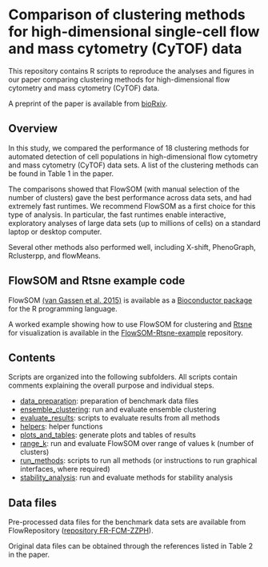 # Comparison of clustering methods for high-dimensional single-cell flow and mass cytometry (CyTOF) data

This repository contains R scripts to reproduce the analyses and figures in our paper comparing clustering methods for high-dimensional flow cytometry and mass cytometry (CyTOF) data.

A preprint of the paper is available from [bioRxiv](http://biorxiv.org/content/early/2016/04/07/047613).


## Overview

In this study, we compared the performance of 18 clustering methods for automated detection of cell populations in high-dimensional flow cytometry and mass cytometry (CyTOF) data sets. A list of the clustering methods can be found in Table 1 in the paper.

The comparisons showed that FlowSOM (with manual selection of the number of clusters) gave the best performance across data sets, and had extremely fast runtimes. We recommend FlowSOM as a first choice for this type of analysis. In particular, the fast runtimes enable interactive, exploratory analyses of large data sets (up to millions of cells) on a standard laptop or desktop computer.

Several other methods also performed well, including X-shift, PhenoGraph, Rclusterpp, and flowMeans.



## FlowSOM and Rtsne example code

FlowSOM [(van Gassen et al. 2015)](http://www.ncbi.nlm.nih.gov/pubmed/25573116) is available as a [Bioconductor package](http://bioconductor.org/packages/release/bioc/html/FlowSOM.html) for the R programming language.

A worked example showing how to use FlowSOM for clustering and [Rtsne](https://github.com/jkrijthe/Rtsne) for visualization is available in the [FlowSOM-Rtsne-example](https://github.com/lmweber/FlowSOM-Rtsne-example) repository.



## Contents

Scripts are organized into the following subfolders. All scripts contain comments explaining the overall purpose and individual steps.

- [data_preparation](data_preparation/): preparation of benchmark data files
- [ensemble_clustering](ensemble_clustering/): run and evaluate ensemble clustering
- [evaluate_results](evaluate_results/): scripts to evaluate results from all methods
- [helpers](helpers/): helper functions
- [plots_and_tables](plots_and_tables/): generate plots and tables of results
- [range_k](range_k/): run and evaluate FlowSOM over range of values k (number of clusters)
- [run_methods](run_methods/): scripts to run all methods (or instructions to run graphical interfaces, where required)
- [stability_analysis](stability_analysis/): run and evaluate methods for stability analysis



## Data files

Pre-processed data files for the benchmark data sets are available from FlowRepository ([repository FR-FCM-ZZPH](https://flowrepository.org/id/FR-FCM-ZZPH)).

Original data files can be obtained through the references listed in Table 2 in the paper.


